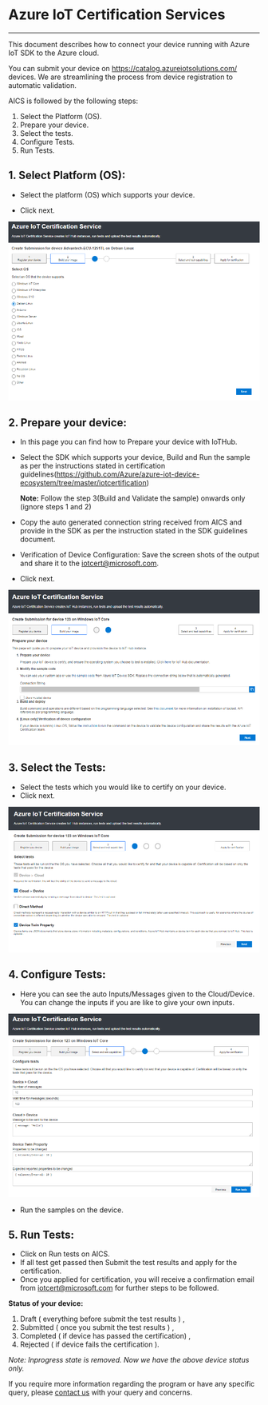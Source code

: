 Azure IoT Certification Services
===
---

This document describes how to connect your device running with Azure IoT SDK to the Azure cloud. 

You can submit your device on <https://catalog.azureiotsolutions.com/> devices. We are streamlining the process from device registration to automatic validation.

AICS is followed by the following steps:

1.  Select the Platform (OS).
2.  Prepare your device.
3.  Select the tests.
4.  Configure Tests.
5.  Run Tests.

## 1. Select Platform (OS):

-   Select the platform (OS) which supports your device.
 
-   Click next.

 ![](./images/platform.png)

## 2. Prepare your device:

-   In this page you can find how to Prepare your device with IoTHub.
-   Select the SDK which supports your device, Build and Run the sample as per the instructions stated in certification guidelines(<https://github.com/Azure/azure-iot-device-ecosystem/tree/master/iotcertification>)

    **Note:** Follow the step 3(Build and Validate the sample) onwards only (ignore steps 1 and 2)

-   Copy the auto generated connection string received from AICS and provide in the SDK as per the instruction stated in the SDK guidelines document.
-   Verification of Device Configuration: Save the screen shots of the output and share it to the [iotcert@microsoft.com](mailto:iotcert@microsoft.com).
-   Click next.
 
 ![](./images/preparedevice.png)

## 3. Select the Tests:

-   Select the tests which you would like to certify on your device.
-   Click next.

 ![](./images/tests.png)

## 4. Configure Tests:

-   Here you can see the auto Inputs/Messages given to the Cloud/Device. You can change the inputs if you are like to give your own inputs.
 
 ![](./images/configure.png)

-   Run the samples on the device.

## 5. Run Tests:

-   Click on Run tests on AICS.
-   If all test get passed then Submit the test results and apply for the certification.
-   Once you applied for certification, you will receive a confirmation email from [iotcert@microsoft.com](mailto:iotcert@microsoft.com) for further steps to be followed.

**Status of your device:**

1.  Draft ( everything before submit the test results ) ,
2.  Submitted ( once you submit the test results ) ,
3.  Completed ( if device has passed the certification) ,
4.  Rejected ( if device fails the certification ).

*Note: Inprogress state is removed. Now we have the above device status only.*


If you require more information regarding the program or have any specific query, please [contact us](mailto:iotcert@microsoft.com) with your query and concerns.
